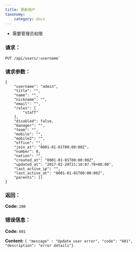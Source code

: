 ```yaml
---
title: 更新用户
taxonomy:
    category: docs
---
```


- 需要管理员权限

### 请求：

    PUT /api/users/:username`


### 请求参数：

```
{
    "username": "admin",
    "title": "",
    "name": "",
    "nickname": "",
    "email": "",
    "roles": [
        "staff"
    ],
    "disabled": false,
    "manager": "",
    "team": "",
    "mobile": "",
    "mobile2": "",
    "office": "",
    "join_at": "0001-01-01T00:00:00Z",
    "number": 0,
    "nation": "",
    "created_at": "0001-01-01T00:00:00Z",
    "updated_at": "2017-02-20T21:18:07.79+08:00",
    "last_active_ip": "",
    "last_active_at": "0001-01-01T00:00:00Z",
    "parents": []
}
```

### 返回：

**Code:** `200`

### 错误信息：

**Code:** `601`

**Content:** `{ "message" : "Update user error", "code": "601", "description": "error details"}`